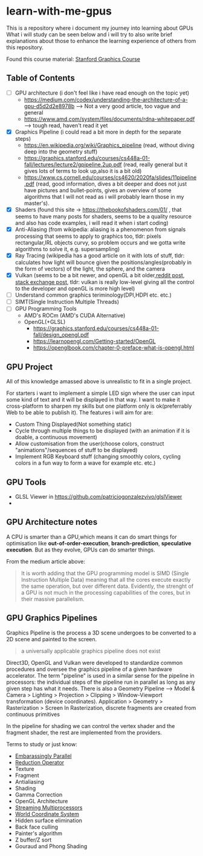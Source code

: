 # learn-with-me-gpus
This is a repository where i document my journey into learning about GPUs
What i will study can be seen below and i will try to also write brief explanations about those to enhance the learning experience of others from this repository.

Found this course material: [Stanford Graphics Course](http://www.graphics.stanford.edu/courses/cs448a-01-fall/)

## Table of Contents
- [ ] GPU architecture (i don't feel like i have read enough on the topic yet)
  - https://medium.com/codex/understanding-the-architecture-of-a-gpu-d5d2d2e8978b --> Not a very good article, too vague and general
  - https://www.amd.com/system/files/documents/rdna-whitepaper.pdf --> tough read, haven't read it yet 
- [X] Graphics Pipeline (i could read a bit more in depth for the separate steps)
  -  https://en.wikipedia.org/wiki/Graphics_pipeline (read, without diving deep into the geometry stuff)
  -  https://graphics.stanford.edu/courses/cs448a-01-fall/lectures/lecture2/gpipeline.2up.pdf (read, really general but it gives lots of terms to look up,also it is a bit old)
  -  https://www.cs.cornell.edu/courses/cs4620/2020fa/slides/11pipeline.pdf (read, good information, dives a bit deeper and does not just have pictures and bullet-points, gives an overview of some algorithms that I will not read as i will probably learn those in my master's).
- [X] Shaders (found this site -> https://thebookofshaders.com/01/ , that seems to have many posts for shaders, seems to be a quality resource and also has code examples, i will read it when i start coding)
- [X] Anti-Aliasing (from wikipedia: aliasing is a phenomenon from signals processing that seems to apply to graphics too, tldr: pixels rectangular,IRL objects curvy, so problem occurs and we gotta write algorithms to solve it, e.g. supersampling)
- [X] Ray Tracing (wikipedia has a good article on it with lots of stuff, tldr: calculates how light will bounce given the positions/angles(probably in the form of vectors) of the light, the sphere, and the camera
- [X] Vulkan (seems to be a bit newer, and openGL a bit older,[reddit post](https://www.reddit.com/r/vulkan/comments/77j2sz/when_to_use_vulkan_vs_opengl/), [stack exchange post](https://www.reddit.com/r/vulkan/comments/77j2sz/when_to_use_vulkan_vs_opengl/), tldr: vulkan is really low-level giving all the control to the developer and openGL is more high level)
- [ ] Understand common graphics teriminology(DPI,HDPI etc. etc.)
- [ ] SIMT(Single Instruction Multiple Threads)
- [ ] GPU Programming Tools
  - AMD's ROCm (AMD's CUDA Alternative)
  - OpenGL(+GLSL)
    - https://graphics.stanford.edu/courses/cs448a-01-fall/design_opengl.pdf
    - https://learnopengl.com/Getting-started/OpenGL
    - https://openglbook.com/chapter-0-preface-what-is-opengl.html


## GPU Project 
All of this knowledge amassed above is unrealistic to fit in a single project.

For starters i want to implement a simple LED sign where the user can input some kind of text and it will be displayed in that way.
I want to make it cross-platform to sharpen my skills but one platform only is ok(preferrably Web to be able to publish it).
The features i will aim for are:
- Custom Thing Displayed(Not something static)
- Cycle through multiple things to be displayed (with an animation if it is doable, a continuous movement)
- Allow customisation from the user(choose colors, construct "animations"/sequences of stuff to be displayed)
- Implement RGB Keyboard stuff (changing smoothly colors, cycling colors in a fun way to form a wave for example etc. etc.)

## GPU Tools
- GLSL Viewer in https://github.com/patriciogonzalezvivo/glslViewer
- 
## GPU Architecture notes

A CPU is smarter than a GPU,which means it can do smart things for optimisation like **out-of-order-execution**, **branch-prediction**, **speculative execution**.
But as they evolve, GPUs can do smarter things.

From the medium article above:
> It is worth adding that the GPU programming model is SIMD (Single Instruction Multiple Data) meaning that all the cores execute exactly the same operation, but over different data. Evidently, the strenght of a GPU is not much in the processing capabilities of the cores, but in their massive parallelism.


## GPU Graphics Pipelines
Graphics Pipeline is the process a 3D scene undergoes to be converted to a 2D scene and painted to the screen.
> a universally applicable graphics pipeline does not exist
> 
Direct3D, OpenGL and Vulkan were developed to standardize common procedures and oversee the graphics pipeline of a given hardware accelerator.
The term "pipeline" is used in a similar sense for the pipeline in processors: the individual steps of the pipeline run in parallel as long as any given step has what it needs.
There is also a Geometry Pipeline --> Model & Camera > Lighting > Projection > Clipping > Window-Viewport transformation (device coordinates).
Application > Geometry > Rasterization > Screen
In Rasterization, discrete fragments are created from continuous primitives

In the pipeline for shading we can control the vertex shader and the fragment shader, the rest are implemented from the providers.

Terms to study or just know:
- [Embarassingly Parallel](https://en.wikipedia.org/wiki/Embarrassingly_parallel)
- [Reduction Operator](https://en.wikipedia.org/wiki/Reduction_operator)
- Texture
- Fragment
- Antialiasing
- Shading
- Gamma Correction
- OpenGL Architecture
- [Streaming Multiprocessors](https://medium.com/@yunjiangster/understanding-streaming-multiprocessors-sm-blocks-threads-and-warps-in-cuda-programming-7e763c7d2563)
- [World Coordinate System](wikipedia)
- Hidden surface elimination
- Back face culling
- Painter's algorithm
- Z buffer/Z sort
- Gouraud and Phong Shading
